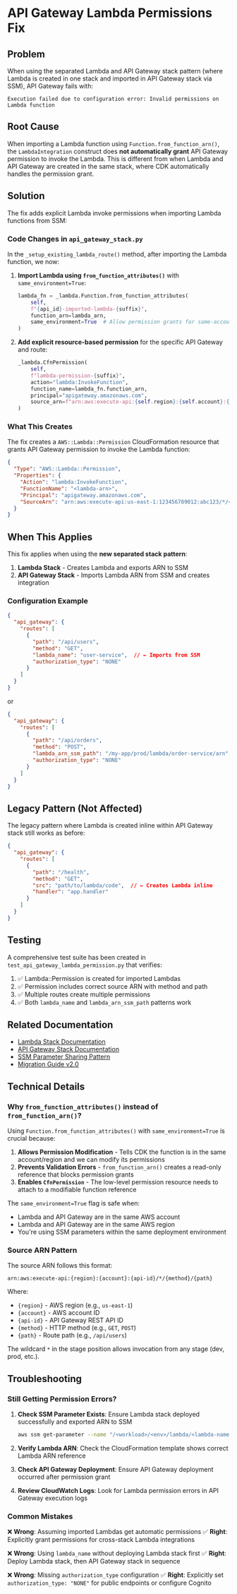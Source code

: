 # API Gateway Lambda Permissions Fix

## Problem

When using the separated Lambda and API Gateway stack pattern (where Lambda is created in one stack and imported in API Gateway stack via SSM), API Gateway fails with:

```
Execution failed due to configuration error: Invalid permissions on Lambda function
```

## Root Cause

When importing a Lambda function using `Function.from_function_arn()`, the `LambdaIntegration` construct does **not automatically grant** API Gateway permission to invoke the Lambda. This is different from when Lambda and API Gateway are created in the same stack, where CDK automatically handles the permission grant.

## Solution

The fix adds explicit Lambda invoke permissions when importing Lambda functions from SSM:

### Code Changes in `api_gateway_stack.py`

In the `_setup_existing_lambda_route()` method, after importing the Lambda function, we now:

1. **Import Lambda using `from_function_attributes()`** with `same_environment=True`:
   ```python
   lambda_fn = _lambda.Function.from_function_attributes(
       self,
       f"{api_id}-imported-lambda-{suffix}",
       function_arn=lambda_arn,
       same_environment=True  # Allow permission grants for same-account imports
   )
   ```

2. **Add explicit resource-based permission** for the specific API Gateway and route:
   ```python
   _lambda.CfnPermission(
       self,
       f"lambda-permission-{suffix}",
       action="lambda:InvokeFunction",
       function_name=lambda_fn.function_arn,
       principal="apigateway.amazonaws.com",
       source_arn=f"arn:aws:execute-api:{self.region}:{self.account}:{api_gateway.rest_api_id}/*/{method}{route_path}"
   )
   ```

### What This Creates

The fix creates a `AWS::Lambda::Permission` CloudFormation resource that grants API Gateway permission to invoke the Lambda function:

```json
{
  "Type": "AWS::Lambda::Permission",
  "Properties": {
    "Action": "lambda:InvokeFunction",
    "FunctionName": "<lambda-arn>",
    "Principal": "apigateway.amazonaws.com",
    "SourceArn": "arn:aws:execute-api:us-east-1:123456789012:abc123/*/<METHOD>/<PATH>"
  }
}
```

## When This Applies

This fix applies when using the **new separated stack pattern**:

1. **Lambda Stack** - Creates Lambda and exports ARN to SSM
2. **API Gateway Stack** - Imports Lambda ARN from SSM and creates integration

### Configuration Example

```json
{
  "api_gateway": {
    "routes": [
      {
        "path": "/api/users",
        "method": "GET",
        "lambda_name": "user-service",  // ← Imports from SSM
        "authorization_type": "NONE"
      }
    ]
  }
}
```

or

```json
{
  "api_gateway": {
    "routes": [
      {
        "path": "/api/orders",
        "method": "POST",
        "lambda_arn_ssm_path": "/my-app/prod/lambda/order-service/arn",  // ← Explicit SSM path
        "authorization_type": "NONE"
      }
    ]
  }
}
```

## Legacy Pattern (Not Affected)

The legacy pattern where Lambda is created inline within API Gateway stack still works as before:

```json
{
  "api_gateway": {
    "routes": [
      {
        "path": "/health",
        "method": "GET",
        "src": "path/to/lambda/code",  // ← Creates Lambda inline
        "handler": "app.handler"
      }
    ]
  }
}
```

## Testing

A comprehensive test suite has been created in `test_api_gateway_lambda_permission.py` that verifies:

1. ✅ Lambda::Permission is created for imported Lambdas
2. ✅ Permission includes correct source ARN with method and path
3. ✅ Multiple routes create multiple permissions
4. ✅ Both `lambda_name` and `lambda_arn_ssm_path` patterns work

## Related Documentation

- [Lambda Stack Documentation](./lambda_stack.md)
- [API Gateway Stack Documentation](./api_gateway_stack.md)
- [SSM Parameter Sharing Pattern](./ssm_parameter_pattern.md)
- [Migration Guide v2.0](./MIGRATION_V2.md)

## Technical Details

### Why `from_function_attributes()` instead of `from_function_arn()`?

Using `Function.from_function_attributes()` with `same_environment=True` is crucial because:

1. **Allows Permission Modification** - Tells CDK the function is in the same account/region and we can modify its permissions
2. **Prevents Validation Errors** - `from_function_arn()` creates a read-only reference that blocks permission grants
3. **Enables `CfnPermission`** - The low-level permission resource needs to attach to a modifiable function reference

The `same_environment=True` flag is safe when:
- Lambda and API Gateway are in the same AWS account
- Lambda and API Gateway are in the same AWS region
- You're using SSM parameters within the same deployment environment

### Source ARN Pattern

The source ARN follows this format:
```
arn:aws:execute-api:{region}:{account}:{api-id}/*/{method}/{path}
```

Where:
- `{region}` - AWS region (e.g., `us-east-1`)
- `{account}` - AWS account ID
- `{api-id}` - API Gateway REST API ID
- `{method}` - HTTP method (e.g., `GET`, `POST`)
- `{path}` - Route path (e.g., `/api/users`)

The wildcard `*` in the stage position allows invocation from any stage (dev, prod, etc.).

## Troubleshooting

### Still Getting Permission Errors?

1. **Check SSM Parameter Exists**: Ensure Lambda stack deployed successfully and exported ARN to SSM
   ```bash
   aws ssm get-parameter --name "/<workload>/<env>/lambda/<lambda-name>/arn"
   ```

2. **Verify Lambda ARN**: Check the CloudFormation template shows correct Lambda ARN reference

3. **Check API Gateway Deployment**: Ensure API Gateway deployment occurred after permission grant

4. **Review CloudWatch Logs**: Look for Lambda permission errors in API Gateway execution logs

### Common Mistakes

❌ **Wrong**: Assuming imported Lambdas get automatic permissions
✅ **Right**: Explicitly grant permissions for cross-stack Lambda integrations

❌ **Wrong**: Using `lambda_name` without deploying Lambda stack first
✅ **Right**: Deploy Lambda stack, then API Gateway stack in sequence

❌ **Wrong**: Missing `authorization_type` configuration
✅ **Right**: Explicitly set `authorization_type: "NONE"` for public endpoints or configure Cognito
